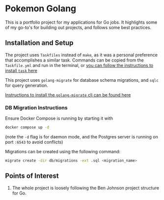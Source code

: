 # Pokemon Golang

This is a portfolio project for my applications for Go jobs. It highlights some of my go-to's for building out projects, and follows some best practices.

## Installation and Setup

The project uses `Taskfiles` instead of `make`, as it was a personal preference that accomplishes a similar task. Commands can be copied from the `Taskfile.yml` and run in the terminal, or [you can follow the instructions to install `task` here](https://taskfile.dev/installation/)

This project uses `golang-migrate` for database schema migrations, and `sqlc` for query generation.

[Instructions to install the `golang-migrate` cli can be found here](https://github.com/golang-migrate/migrate/tree/master/cmd/migrate)


### DB Migration Instructions

Ensure Docker Compose is running by starting it with 

```bash
docker compose up -d
```

(note the `-d` flag is for daemon mode, and the Postgres server is running on port `:6543` to avoid conflicts)

Migrations can be created using the following command:

```bash
migrate create -dir db/migrations -ext .sql <migration_name>
```

## Points of Interest

1. The whole project is loosely following the Ben Johnson project structure for Go.

